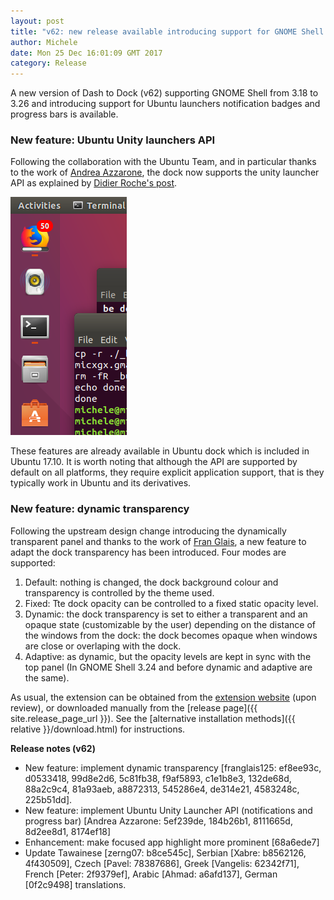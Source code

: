 ```yaml
---
layout: post
title: "v62: new release available introducing support for GNOME Shell 3.26"
author: Michele
date: Mon 25 Dec 16:01:09 GMT 2017
category: Release
---
```


A new version of Dash to Dock (v62) supporting GNOME Shell from 3.18 to 3.26 and introducing support for Ubuntu launchers notification badges and progress bars is available.

<!--more-->

### New feature: Ubuntu Unity launchers API

Following the collaboration with the Ubuntu Team, and in particular thanks to the work of [Andrea Azzarone](https://plus.google.com/u/0/+AndreaAzzarone), the dock now supports the unity launcher API as explained by [Didier Roche's post](https://didrocks.fr/2017/09/25/ubuntu-gnome-shell-in-artful-day-14/).

<a href="/media/v62_ubuntu_API.png"><img
src="/media/v62_ubuntu_API.png" alt="Unity launcher API support" class="center"></a>

These features are already available in Ubuntu dock which is included in Ubuntu 17.10. It is worth noting that although the API are supported by default on all platforms, they require explicit application support, that is they typically work in Ubuntu and its derivatives.

### New feature: dynamic transparency

Following the upstream design change introducing the dynamically transparent panel and thanks to the work of [Fran Glais](https://github.com/franglais125), a new feature to adapt the dock transparency has been introduced. Four modes are supported:

1. Default: nothing is changed, the dock background colour and transparency is controlled by the theme used.
2. Fixed:  Tte dock opacity can be controlled to a fixed static opacity level.
3. Dynamic: the dock transparency is set to either a transparent and an opaque state (customizable by the user) depending on the distance of the windows from the dock: the dock becomes opaque when windows are close or overlaping with the dock.
4. Adaptive: as dynamic, but the opacity levels are kept in sync with the top panel (In GNOME Shell 3.24 and before dynamic and adaptive are the same).

As usual, the extension can be obtained from the [extension website](https://extensions.gnome.org/extension/307/dash-to-dock/) (upon review), or downloaded manually from the [release page]({{ site.release_page_url }}). See the [alternative installation methods]({{ relative }}/download.html) for instructions.

**Release notes (v62)**

* New feature: implement dynamic transparency [franglais125: ef8ee93c, d0533418, 99d8e2d6, 5c81fb38, f9af5893, c1e1b8e3, 132de68d, 88a2c9c4, 81a93aeb, a8872313, 545286e4, de314e21, 4583248c, 225b51dd].
* New feature: implement Ubuntu Unity Launcher API (notifications and progress bar) [Andrea Azzarone: 5ef239de, 184b26b1, 8111665d, 8d2ee8d1, 8174ef18]
* Enhancement: make focused app highlight more prominent [68a6ede7]
* Update Tawainese [zerng07: b8ce545c], Serbian [Xabre: b8562126, 4f430509], Czech [Pavel: 78387686], Greek [Vangelis: 62342f71], French [Peter: 2f9379ef], Arabic [Ahmad: a6afd137], German [0f2c9498] translations.
